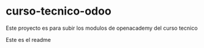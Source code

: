 # curso-tecnico-odoo
Este proyecto es para subir los modulos de openacademy del curso tecnico

Este es el readme
